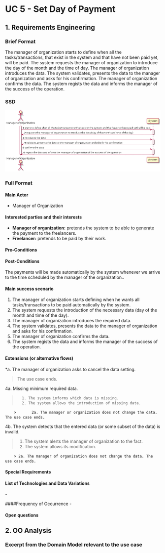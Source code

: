 # UC 5 - Set Day of Payment

## 1. Requirements Engineering

### Brief Format

The manager of organization starts to define when all the tasks/transactions, that exist in the system and that have not been paid yet, will be paid. The system requests the manager of organization to introduce the day of the month and the time of day. The manager of organization introduces the data. The system validates, presents the data to the manager of organization and asks for his confirmation. The manager of organization confirms the data. The system regists the data and informs the manager of the success of the operation.

### SSD

![UC5_SSD.png](UC5_SSD.png)

### Full Format

#### Main Actor

* Manager of Organization

#### Interested parties and their interests

* **Manager of organization:** pretends the system to be able to generate the payment to the freelancers.
* **Freelancer:** pretends to be paid by their work.


#### Pre-Conditions



#### Post-Conditions

The payments will be made automatically by the system whenever we arrive to the time scheduled by the manager of the organization..


#### Main success scenario

1. The manager of organization starts defining when he wants all tasks/transactions to be paid automatically by the system.
2. The system requests the introduction of the necessary data (day of the month and time of the day).
3. The manager of organization introduces the required data.
4. The system validates, presents the data to the manager of organization and asks for his confirmation.
5. The manager of organization confirms the data.
6. The system regists the data and informs the manager of the success of the operation.


#### Extensions (or alternative flows)

*a. The manager of organization asks to cancel the data setting.

> The use case ends.

4a. Missing minimum required data.
>       1. The system informs which data is missing.
>       2. The system allows the introduction of missing data.
>
        >       2a. The manager or organization does not change the data. The use case ends.

4b. The system detects that the entered data (or some subset of the data) is invalid.
> 1. The system alerts the manager of organization to the fact.
> 2. The system allows its modification.
>
        > 2a. The manager of organization does not change tha data. The use case ends.

#### Special Requirements


#### List of Technologies and Data Variations
\-

####Frequency of Occurrence
\-

#### Open questions


## 2. OO Analysis

### Excerpt from the Domain Model relevant to the use case


